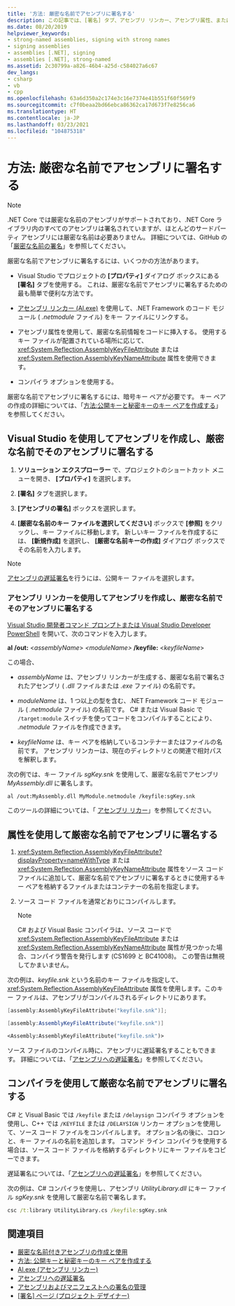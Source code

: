```yaml
---
title: '方法: 厳密な名前でアセンブリに署名する'
description: この記事では、[署名] タブ、アセンブリ リンカー、アセンブリ属性、またはコンパイラ オプションを使用して、厳密な名前で .NET アセンブリに署名する方法について説明します。
ms.date: 08/20/2019
helpviewer_keywords:
- strong-named assemblies, signing with strong names
- signing assemblies
- assemblies [.NET], signing
- assemblies [.NET], strong-named
ms.assetid: 2c30799a-a826-46b4-a25d-c584027a6c67
dev_langs:
- csharp
- vb
- cpp
ms.openlocfilehash: 63a6d350a2c174e3c16e7374e41b551f60f569f9
ms.sourcegitcommit: c7f0beaa2bd66ebca86362ca17d673f7e8256ca6
ms.translationtype: HT
ms.contentlocale: ja-JP
ms.lasthandoff: 03/23/2021
ms.locfileid: "104875318"
---
```

# <a name="how-to-sign-an-assembly-with-a-strong-name"></a>方法: 厳密な名前でアセンブリに署名する

> [!NOTE]
> .NET Core では厳密な名前のアセンブリがサポートされており、.NET Core ライブラリ内のすべてのアセンブリは署名されていますが、ほとんどのサードパーティ アセンブリには厳密な名前は必要ありません。 詳細については、GitHub の「[厳密な名前の署名](https://github.com/dotnet/runtime/blob/main/docs/project/strong-name-signing.md)」を参照してください。

厳密な名前でアセンブリに署名するには、いくつかの方法があります。  
  
- Visual Studio でプロジェクトの **[プロパティ]** ダイアログ ボックスにある **[署名]** タブを使用する。 これは、厳密な名前でアセンブリに署名するための最も簡単で便利な方法です。  
  
- [アセンブリ リンカー (Al.exe)](../../framework/tools/al-exe-assembly-linker.md) を使用して、.NET Framework のコード モジュール ( *.netmodule* ファイル) をキー ファイルにリンクする。  
  
- アセンブリ属性を使用して、厳密な名前情報をコードに挿入する。 使用するキー ファイルが配置されている場所に応じて、 <xref:System.Reflection.AssemblyKeyFileAttribute> または <xref:System.Reflection.AssemblyKeyNameAttribute> 属性を使用できます。  
  
- コンパイラ オプションを使用する。  
  
 厳密な名前でアセンブリに署名するには、暗号キー ペアが必要です。 キー ペアの作成の詳細については、「[方法:公開キーと秘密キーのキー ペアを作成する](create-public-private-key-pair.md)」を参照してください。  
  
## <a name="create-and-sign-an-assembly-with-a-strong-name-by-using-visual-studio"></a>Visual Studio を使用してアセンブリを作成し、厳密な名前でそのアセンブリに署名する  
  
1. **ソリューション エクスプローラー** で、プロジェクトのショートカット メニューを開き、 **[プロパティ]** を選択します。  
  
2. **[署名]** タブを選択します。  
  
3. **[アセンブリの署名]** ボックスを選択します。  
  
4. **[厳密な名前のキー ファイルを選択してください]** ボックスで **[参照]** をクリックし、キー ファイルに移動します。 新しいキー ファイルを作成するには、 **[新規作成]** を選択し、 **[厳密な名前キーの作成]** ダイアログ ボックスでその名前を入力します。  
  
> [!NOTE]
> [アセンブリの遅延署名](delay-sign.md)を行うには、公開キー ファイルを選択します。  
  
### <a name="create-and-sign-an-assembly-with-a-strong-name-by-using-the-assembly-linker"></a>アセンブリ リンカーを使用してアセンブリを作成し、厳密な名前でそのアセンブリに署名する  
  
[Visual Studio 開発者コマンド プロンプトまたは Visual Studio Developer PowerShell](/visualstudio/ide/reference/command-prompt-powershell) を開いて、次のコマンドを入力します。  

**al** **/out:** \<*assemblyName*> *\<moduleName>* **/keyfile:** \<*keyfileName*>  

この場合、  

- *assemblyName* は、アセンブリ リンカーが生成する、厳密な名前で署名されたアセンブリ ( *.dll* ファイルまたは *.exe* ファイル) の名前です。  
  
- *moduleName* は、1 つ以上の型を含む、.NET Framework コード モジュール ( *.netmodule* ファイル) の名前です。 C# または Visual Basic で `/target:module` スイッチを使ってコードをコンパイルすることにより、 *.netmodule* ファイルを作成できます。
  
- *keyfileName* は、キー ペアを格納しているコンテナーまたはファイルの名前です。 アセンブリ リンカーは、現在のディレクトリとの関連で相対パスを解釈します。  

次の例では、キー ファイル *sgKey.snk* を使用して、厳密な名前でアセンブリ *MyAssembly.dll* に署名します。  

```console
al /out:MyAssembly.dll MyModule.netmodule /keyfile:sgKey.snk  
```  
  
このツールの詳細については、「 [アセンブリ リカー](../../framework/tools/al-exe-assembly-linker.md)」を参照してください。  
  
## <a name="sign-an-assembly-with-a-strong-name-by-using-attributes"></a>属性を使用して厳密な名前でアセンブリに署名する  
  
1. <xref:System.Reflection.AssemblyKeyFileAttribute?displayProperty=nameWithType> または <xref:System.Reflection.AssemblyKeyNameAttribute> 属性をソース コード ファイルに追加して、厳密な名前でアセンブリに署名するときに使用するキー ペアを格納するファイルまたはコンテナーの名前を指定します。  

2. ソース コード ファイルを通常どおりにコンパイルします。  

   > [!NOTE]
   > C# および Visual Basic コンパイラは、ソース コードで <xref:System.Reflection.AssemblyKeyFileAttribute> または <xref:System.Reflection.AssemblyKeyNameAttribute> 属性が見つかった場合、コンパイラ警告を発行します (CS1699 と BC41008)。 この警告は無視してかまいません。  

次の例は、*keyfile.snk* という名前のキー ファイルを指定して、<xref:System.Reflection.AssemblyKeyFileAttribute> 属性を使用します。このキー ファイルは、アセンブリがコンパイルされるディレクトリにあります。  

```cpp
[assembly:AssemblyKeyFileAttribute("keyfile.snk")];
```

```csharp
[assembly:AssemblyKeyFileAttribute("keyfile.snk")]
```

```vb
<Assembly:AssemblyKeyFileAttribute("keyfile.snk")>
```

ソース ファイルのコンパイル時に、アセンブリに遅延署名することもできます。 詳細については、「[アセンブリへの遅延署名](delay-sign.md)」を参照してください。  

## <a name="sign-an-assembly-with-a-strong-name-by-using-the-compiler"></a>コンパイラを使用して厳密な名前でアセンブリに署名する  

C# と Visual Basic では `/keyfile` または `/delaysign` コンパイラ オプションを使用し、C++ では `/KEYFILE` または `/DELAYSIGN` リンカー オプションを使用して、ソース コード ファイルをコンパイルします。 オプション名の後に、コロンと、キー ファイルの名前を追加します。 コマンド ライン コンパイラを使用する場合は、ソース コード ファイルを格納するディレクトリにキー ファイルをコピーできます。  

遅延署名については、「[アセンブリへの遅延署名](delay-sign.md)」を参照してください。  

次の例は、C# コンパイラを使用し、アセンブリ *UtilityLibrary.dll* にキー ファイル *sgKey.snk* を使用して厳密な名前で署名します。  

```cmd
csc /t:library UtilityLibrary.cs /keyfile:sgKey.snk  
```  

## <a name="see-also"></a>関連項目

- [厳密な名前付きアセンブリの作成と使用](create-use-strong-named.md)
- [方法: 公開キーと秘密キーのキー ペアを作成する](create-public-private-key-pair.md)
- [Al.exe (アセンブリ リンカー)](../../framework/tools/al-exe-assembly-linker.md)
- [アセンブリへの遅延署名](delay-sign.md)
- [アセンブリおよびマニフェストへの署名の管理](/visualstudio/ide/managing-assembly-and-manifest-signing)
- [[署名] ページ (プロジェクト デザイナー)](/visualstudio/ide/reference/signing-page-project-designer)
